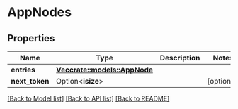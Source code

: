 # AppNodes

## Properties

Name | Type | Description | Notes
------------ | ------------- | ------------- | -------------
**entries** | [**Vec<crate::models::AppNode>**](.md) |  | 
**next_token** | Option<**isize**> |  | [optional]


[[Back to Model list]](../README.md#documentation-for-models) [[Back to API list]](../README.md#documentation-for-api-endpoints) [[Back to README]](../README.md)

